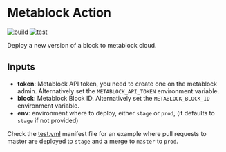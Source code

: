 # Metablock Action

[![build](https://github.com/quantmind/metablock-action/workflows/build/badge.svg)](https://github.com/quantmind/metablock-action/actions?query=workflow%3Abuild)
[![test](https://github.com/quantmind/metablock-action/workflows/test/badge.svg)](https://github.com/quantmind/metablock-action/actions?query=workflow%3Atest)

Deploy a new version of a block to metablock cloud.

## Inputs

- **token**: Metablock API token, you need to create one on the metablock admin. Alternatively set the `METABLOCK_API_TOKEN` environment variable.
- **block**: Metablock Block ID. Alternatively set the `METABLOCK_BLOCK_ID` environment variable.
- **env**: environment where to deploy, either `stage` or `prod`, (it defaults to `stage` if not provided)


Check the [test.yml](./.github/workflows/test.yml) manifest file for an example where pull requests to master are deployed to `stage` and a merge to `master` to `prod`.
